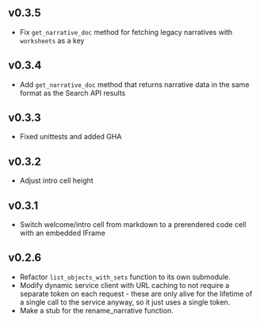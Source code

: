 
## v0.3.5
* Fix `get_narrative_doc` method for fetching legacy narratives with `worksheets` as a key

## v0.3.4
* Add `get_narrative_doc` method that returns narrative data in the same format as the Search API results
## v0.3.3
* Fixed unittests and added GHA

## v0.3.2
* Adjust intro cell height

## v0.3.1
* Switch welcome/intro cell from markdown to a prerendered code cell with an embedded IFrame

## v0.2.6
* Refactor `list_objects_with_sets` function to its own submodule.
* Modify dynamic service client with URL caching to not require a separate token on each request - these are only alive for the lifetime of a single call to the service anyway, so it just uses a single token.
* Make a stub for the rename_narrative function.
